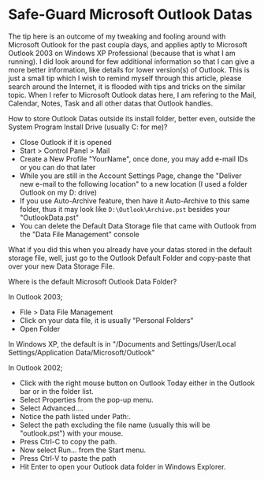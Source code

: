 # Safe-Guard Microsoft Outlook Datas

The tip here is an outcome of my tweaking and fooling around with Microsoft Outlook for the past coupla days, and applies aptly to Microsoft Outlook 2003 on Windows XP Professional (because that is what I am running). I did look around for few additional information so that I can give a more better information, like details for lower version(s) of Outlook. This is just a small tip which I wish to remind myself through this article, please search around the Internet, it is flooded with tips and tricks on the similar topic. When I refer to Microsoft Outlook datas here, I am refering to the Mail, Calendar, Notes, Task and all other datas that Outlook handles.

How to store Outlook Datas outside its install folder, better even, outside the System Program Install Drive (usually C: for me)?

- Close Outlook if it is opened
- Start > Control Panel > Mail
- Create a New Profile "YourName", once done, you may add e-mail IDs or you can do that later
- While you are still in the Account Settings Page, change the "Deliver new e-mail to the following location" to a new location (I used a folder Outlook on my D: drive)
- If you use Auto-Archive feature, then have it Auto-Archive to this same folder, thus it may look like `D:\Outlook\Archive.pst` besides your "OutlookData.pst"
- You can delete the Default Data Storage file that came with Outlook from the "Data File Management" console

What if you did this when you already have your datas stored in the default storage file, well, just go to the Outlook Default Folder and copy-paste that over your new Data Storage File.

Where is the default Microsoft Outlook Data Folder?

In Outlook 2003;

- File > Data File Management
- Click on your data file, it is usually "Personal Folders"
- Open Folder

In Windows XP, the default is in "/Documents and Settings/User/Local Settings/Application Data/Microsoft/Outlook"

In Outlook 2002;

- Click with the right mouse button on Outlook Today either in the Outlook bar or in the folder list.
- Select Properties from the pop-up menu.
- Select Advanced....
- Notice the path listed under Path:.
- Select the path excluding the file name (usually this will be "outlook.pst") with your mouse.
- Press Ctrl-C to copy the path.
- Now select Run... from the Start menu.
- Press Ctrl-V to paste the path
- Hit Enter to open your Outlook data folder in Windows Explorer.